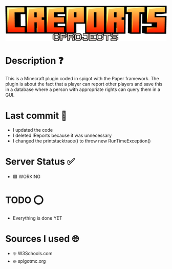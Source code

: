 ![alt text](logo.png)

# Description ❓

This is a Minecraft plugin coded in spigot with the Paper framework. The plugin is about the fact that a player can report other players and save this in a database where a person with appropriate rights can query them in a GUI.

# Last commit 💯

- I updated the code
- I deleted IReports because it was unnecessary
- I changed the printstacktrace() to throw new RunTimeException()

# Server Status ✅

- 🟩 WORKING

# TODO ⭕

- Everything is done YET

# Sources I used 🌐

- ❇️ W3Schools.com
- ❇️ spigotmc.org